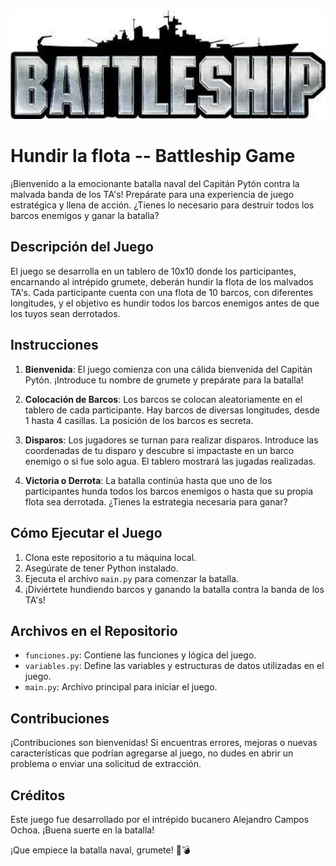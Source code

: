 <img src="rsc/battleship.jpeg" width="1000" />


# Hundir la flota -- Battleship Game

¡Bienvenido a la emocionante batalla naval del Capitán Pytón contra la malvada banda de los TA's! Prepárate para una experiencia de juego estratégica y llena de acción. ¿Tienes lo necesario para destruir todos los barcos enemigos y ganar la batalla?

## Descripción del Juego

El juego se desarrolla en un tablero de 10x10 donde los participantes, encarnando al intrépido grumete, deberán hundir la flota de los malvados TA's. Cada participante cuenta con una flota de 10 barcos, con diferentes longitudes, y el objetivo es hundir todos los barcos enemigos antes de que los tuyos sean derrotados.

## Instrucciones

1. **Bienvenida**: El juego comienza con una cálida bienvenida del Capitán Pytón. ¡Introduce tu nombre de grumete y prepárate para la batalla!

2. **Colocación de Barcos**: Los barcos se colocan aleatoriamente en el tablero de cada participante. Hay barcos de diversas longitudes, desde 1 hasta 4 casillas. La posición de los barcos es secreta.

3. **Disparos**: Los jugadores se turnan para realizar disparos. Introduce las coordenadas de tu disparo y descubre si impactaste en un barco enemigo o si fue solo agua. El tablero mostrará las jugadas realizadas.

4. **Victoria o Derrota**: La batalla continúa hasta que uno de los participantes hunda todos los barcos enemigos o hasta que su propia flota sea derrotada. ¿Tienes la estrategia necesaria para ganar?

## Cómo Ejecutar el Juego

1. Clona este repositorio a tu máquina local.
2. Asegúrate de tener Python instalado.
3. Ejecuta el archivo `main.py` para comenzar la batalla.
4. ¡Diviértete hundiendo barcos y ganando la batalla contra la banda de los TA's!

## Archivos en el Repositorio

- `funciones.py`: Contiene las funciones y lógica del juego.
- `variables.py`: Define las variables y estructuras de datos utilizadas en el juego.
- `main.py`: Archivo principal para iniciar el juego.

## Contribuciones

¡Contribuciones son bienvenidas! Si encuentras errores, mejoras o nuevas características que podrían agregarse al juego, no dudes en abrir un problema o enviar una solicitud de extracción.

## Créditos

Este juego fue desarrollado por el intrépido bucanero Alejandro Campos Ochoa. ¡Buena suerte en la batalla!

¡Que empiece la batalla naval, grumete! 🚢💣
